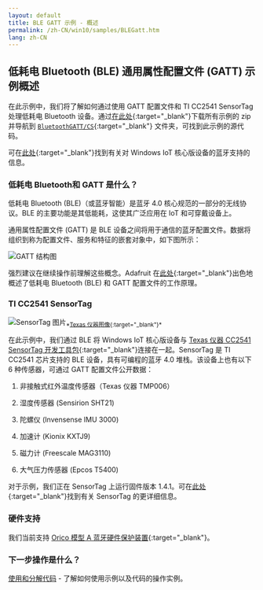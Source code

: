 ```yaml
---
layout: default
title: BLE GATT 示例 - 概述
permalink: /zh-CN/win10/samples/BLEGatt.htm
lang: zh-CN
---
```


## 低耗电 Bluetooth \(BLE\) 通用属性配置文件 \(GATT\) 示例概述
在此示例中，我们将了解如何通过使用 GATT 配置文件和 TI CC2541 SensorTag 处理低耗电 Bluetooth 设备。通过[在此处](https://github.com/ms-iot/samples/archive/develop.zip){:target="_blank"}下载所有示例的 zip 并导航到 [`BluetoothGATT/CS`](https://github.com/ms-iot/samples/tree/develop/BluetoothGATT/CS){:target="_blank"} 文件夹，可找到此示例的源代码。

可在[此处]({{site.baseurl}}/{{page.lang}}/win10/Bluetooth.htm){:target="_blank"}找到有关对 Windows IoT 核心版设备的蓝牙支持的信息。

### 低耗电 Bluetooth和 GATT 是什么？
低耗电 Bluetooth \(BLE\)（或蓝牙智能）是蓝牙 4.0 核心规范的一部分的无线协议。BLE 的主要功能是其低能耗，这使其广泛应用在 IoT 和可穿戴设备上。

通用属性配置文件 \(GATT\) 是 BLE 设备之间将用于通信的蓝牙配置文件。数据将组织到称为配置文件、服务和特征的嵌套对象中，如下图所示：

![GATT 结构图]({{site.baseurl}}/images/BLEGatt/GattDiagram.png)

强烈建议在继续操作前理解这些概念。Adafruit 在[此处](https://learn.adafruit.com/introduction-to-bluetooth-low-energy/introduction){:target="_blank"}出色地概述了低耗电 Bluetooth \(BLE\) 和 GATT 配置文件的工作原理。

### TI CC2541 SensorTag

![SensorTag 图片]({{site.baseurl}}/images/BLEGatt/SensorTag_with_iPad.jpg)<sub>\*[Texas 仪器图像](http://processors.wiki.ti.com/index.php/File:SensorTag_with_iPad.jpg){:target="_blank"}\*</sub>

在此示例中，我们通过 BLE 将 Windows IoT 核心版设备与 [Texas 仪器 CC2541 SensorTag 开发工具包](http://www.ti.com/tool/cc2541dk-sensor){:target="_blank"}连接在一起。SensorTag 是 TI CC2541 芯片支持的 BLE 设备，具有可编程的蓝牙 4.0 堆栈。该设备上也有以下 6 种传感器，可通过 GATT 配置文件公开数据：

1. 非接触式红外温度传感器（Texas 仪器 TMP006）

2. 湿度传感器 \(Sensirion SHT21\)

3. 陀螺仪 \(Invensense IMU 3000\)

4. 加速计 \(Kionix KXTJ9\)

5. 磁力计 \(Freescale MAG3110\)

6. 大气压力传感器 \(Epcos T5400\)

对于示例，我们正在 SensorTag 上运行固件版本 1.4.1。可在[此处](http://processors.wiki.ti.com/index.php/SensorTag_User_Guide){:target="_blank"}找到有关 SensorTag 的更详细信息。

### 硬件支持

我们当前支持 [Orico 模型 A 蓝牙硬件保护装置](http://www.amazon.com/ORICO-BTA-403-Bluetooth-Adapter-Compatible/dp/B00ESBRTMO/ref=sr_1_7?ie=UTF8&qid=1436917745&sr=8-7&keywords=bluetooth+4.0+orico){:target="_blank"}。

### 下一步操作是什么？
[使用和分解代码]({{site.baseurl}}/{{page.lang}}/win10/samples/BLEGatt2.htm) - 了解如何使用示例以及代码的操作实例。